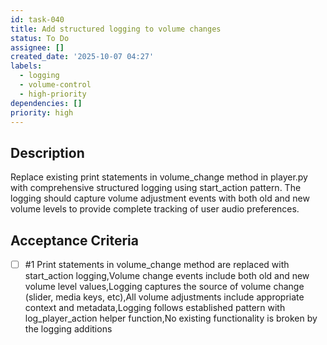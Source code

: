 ```yaml
---
id: task-040
title: Add structured logging to volume changes
status: To Do
assignee: []
created_date: '2025-10-07 04:27'
labels:
  - logging
  - volume-control
  - high-priority
dependencies: []
priority: high
---
```


## Description

Replace existing print statements in volume_change method in player.py with comprehensive structured logging using start_action pattern. The logging should capture volume adjustment events with both old and new volume levels to provide complete tracking of user audio preferences.

## Acceptance Criteria
<!-- AC:BEGIN -->
- [ ] #1 Print statements in volume_change method are replaced with start_action logging,Volume change events include both old and new volume level values,Logging captures the source of volume change (slider, media keys, etc),All volume adjustments include appropriate context and metadata,Logging follows established pattern with log_player_action helper function,No existing functionality is broken by the logging additions
<!-- AC:END -->

